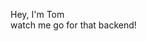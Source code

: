 Hey, I'm Tom  
watch me go for that backend!

<!---
TomDBaer/TomDBaer is a ✨ special ✨ repository because its `README.md` (this file) appears on your GitHub profile.
You can click the Preview link to take a look at your changes.
--->

